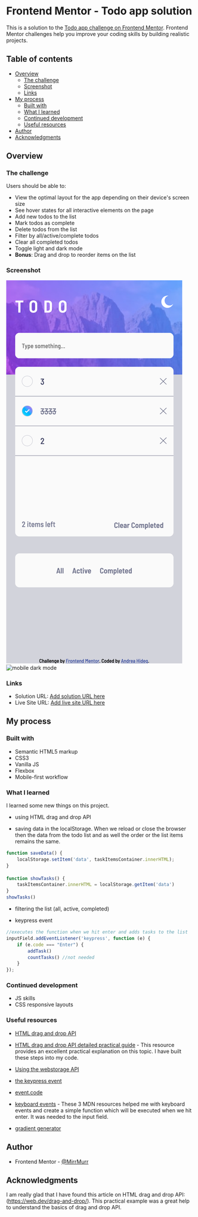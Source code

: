 # Frontend Mentor - Todo app solution

This is a solution to the [Todo app challenge on Frontend Mentor](https://www.frontendmentor.io/challenges/todo-app-Su1_KokOW). Frontend Mentor challenges help you improve your coding skills by building realistic projects. 

## Table of contents

- [Overview](#overview)
  - [The challenge](#the-challenge)
  - [Screenshot](#screenshot)
  - [Links](#links)
- [My process](#my-process)
  - [Built with](#built-with)
  - [What I learned](#what-i-learned)
  - [Continued development](#continued-development)
  - [Useful resources](#useful-resources)
- [Author](#author)
- [Acknowledgments](#acknowledgments)

## Overview

### The challenge

Users should be able to:

- View the optimal layout for the app depending on their device's screen size
- See hover states for all interactive elements on the page
- Add new todos to the list
- Mark todos as complete
- Delete todos from the list
- Filter by all/active/complete todos
- Clear all completed todos
- Toggle light and dark mode
- **Bonus**: Drag and drop to reorder items on the list

### Screenshot

![mobile light mode](./todoapp_375px_light.png)
![mobile dark mode](./todoapp_375px_dark.png)

### Links

- Solution URL: [Add solution URL here](https://your-solution-url.com)
- Live Site URL: [Add live site URL here](https://your-live-site-url.com)

## My process

### Built with

- Semantic HTML5 markup
- CSS3
- Vanilla JS
- Flexbox
- Mobile-first workflow


### What I learned

I learned some new things on this project.

- using HTML drag and drop API

- saving data in the localStorage. When we reload or close the browser then the data from the todo list and as well the order or the list items remains the same. 

```js
function saveData() {
    localStorage.setItem('data', taskItemsContainer.innerHTML);
}

function showTasks() {
    taskItemsContainer.innerHTML = localStorage.getItem('data')
}
showTasks()
```

- filtering the list (all, active, completed)

- keypress event

```js
//executes the function when we hit enter and adds tasks to the list
inputField.addEventListener('keypress', function (e) {
    if (e.code === "Enter") {
        addTask()
        countTasks() //not needed
    }
});
```
### Continued development
- JS skills
- CSS responsive layouts

### Useful resources

- [HTML drag and drop API](https://developer.mozilla.org/en-US/docs/Web/API/HTML_Drag_and_Drop_API)
- [HTML drag and drop API detailed practical guide](https://web.dev/drag-and-drop/) - This resource provides an excellent practical explanation on this topic. I have built these steps into my code.

- [Using the webstorage API](https://developer.mozilla.org/en-US/docs/Web/API/Web_Storage_API/Using_the_Web_Storage_API)

- [the keypress event](https://developer.mozilla.org/en-US/docs/Web/API/Element/keypress_event) 
- [event.code](https://developer.mozilla.org/en-US/docs/Web/API/KeyboardEvent/code)
- [keyboard events](https://developer.mozilla.org/en-US/docs/Web/API/KeyboardEvent) - These 3 MDN resources helped me with keyboard events and create a simple function which will be executed when we hit enter. It was needed to the input field.
- [gradient generator](https://cssgradient.io)


## Author

- Frontend Mentor - [@MirrMurr](https://www.frontendmentor.io/profile/MirrMurr)


## Acknowledgments
I am really glad that I have found this article on HTML drag and drop API: (https://web.dev/drag-and-drop/). This practical example was a great help to understand the basics of drag and drop API. 

